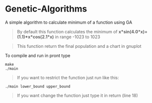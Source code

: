 # Genetic-Algorithms
A simple algorithm to calculate minimum of a function using GA

> By default this function calculates the minimum of **x\*sin(4.0\*x)+(1.1)\*x\*cos(2.1\*x)** in range -1023 to 1023

> This function return the final population and a chart in gnuplot

To compile and run in pront type 
```
make
./main
```

> If you want to restrict the function just run like this:

```
./main lower_bound upper_bound
```

> If you want change the function just type it in return (line 18)
